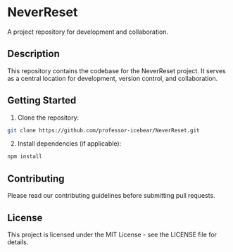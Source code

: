 # NeverReset

A project repository for development and collaboration.

## Description

This repository contains the codebase for the NeverReset project. It serves as a central location for development, version control, and collaboration.

## Getting Started

1. Clone the repository:
```bash
git clone https://github.com/professor-icebear/NeverReset.git
```

2. Install dependencies (if applicable):
```bash
npm install
```

## Contributing

Please read our contributing guidelines before submitting pull requests.

## License

This project is licensed under the MIT License - see the LICENSE file for details.
